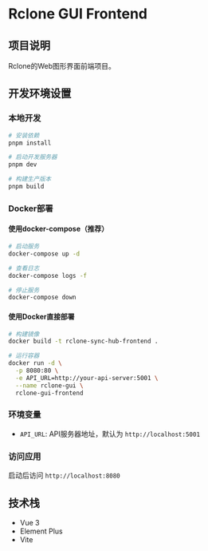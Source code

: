 # Rclone GUI Frontend

## 项目说明
Rclone的Web图形界面前端项目。

## 开发环境设置

### 本地开发
```bash
# 安装依赖
pnpm install

# 启动开发服务器
pnpm dev

# 构建生产版本
pnpm build
```

### Docker部署

#### 使用docker-compose（推荐）
```bash
# 启动服务
docker-compose up -d

# 查看日志
docker-compose logs -f

# 停止服务
docker-compose down
```

#### 使用Docker直接部署
```bash
# 构建镜像
docker build -t rclone-sync-hub-frontend .

# 运行容器
docker run -d \
  -p 8080:80 \
  -e API_URL=http://your-api-server:5001 \
  --name rclone-gui \
  rclone-gui-frontend
```

### 环境变量
- `API_URL`: API服务器地址，默认为 `http://localhost:5001`

### 访问应用
启动后访问 `http://localhost:8080`

## 技术栈
- Vue 3
- Element Plus
- Vite
